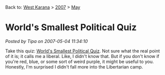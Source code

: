 Back to: [West Karana](/posts/westkarana.md) > [2007](/posts/2007/westkarana.md) > [May](./westkarana.md)
# World's Smallest Political Quiz

*Posted by Tipa on 2007-05-04 11:34:10*

Take this quiz: [World's Smallest Political Quiz](http://tinyurl.com/wqo2). Not sure what the real point of it is; it calls me a liberal. Like, I didn't know that. But if you don't know if you're red, blue, or some sort of weird purple, it might be useful to you. Honestly, I'm surprised I didn't fall more into the Libertarian camp.
